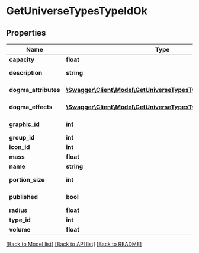 # GetUniverseTypesTypeIdOk

## Properties
Name | Type | Description | Notes
------------ | ------------- | ------------- | -------------
**capacity** | **float** | capacity number | [optional] 
**description** | **string** | description string | 
**dogma_attributes** | [**\Swagger\Client\Model\GetUniverseTypesTypeIdDogmaAttribute[]**](GetUniverseTypesTypeIdDogmaAttribute.md) | dogma_attributes array | [optional] 
**dogma_effects** | [**\Swagger\Client\Model\GetUniverseTypesTypeIdDogmaEffect[]**](GetUniverseTypesTypeIdDogmaEffect.md) | dogma_effects array | [optional] 
**graphic_id** | **int** | graphic_id integer | [optional] 
**group_id** | **int** | group_id integer | 
**icon_id** | **int** | icon_id integer | [optional] 
**mass** | **float** | mass number | [optional] 
**name** | **string** | name string | 
**portion_size** | **int** | portion_size integer | [optional] 
**published** | **bool** | published boolean | 
**radius** | **float** | radius number | [optional] 
**type_id** | **int** | type_id integer | 
**volume** | **float** | volume number | [optional] 

[[Back to Model list]](../README.md#documentation-for-models) [[Back to API list]](../README.md#documentation-for-api-endpoints) [[Back to README]](../README.md)


